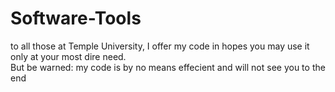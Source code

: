 # Software-Tools

to all those at Temple University, I offer my code in hopes you may use it only at your most dire need.  
But be warned: my code is by no means effecient and will not see you to the end

